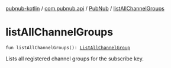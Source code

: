 [pubnub-kotlin](../../index.md) / [com.pubnub.api](../index.md) / [PubNub](index.md) / [listAllChannelGroups](./list-all-channel-groups.md)

# listAllChannelGroups

`fun listAllChannelGroups(): `[`ListAllChannelGroup`](../../com.pubnub.api.endpoints.channel_groups/-list-all-channel-group/index.md)

Lists all registered channel groups for the subscribe key.

